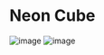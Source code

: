 # Neon Cube
 
![image](https://github.com/RAJAARUMUGHAMM/Neon-Cube/assets/65675245/dc1001c9-cba5-497e-9062-220bfbf2faa6)
![image](https://github.com/RAJAARUMUGHAMM/Neon-Cube/assets/65675245/71b28466-e2f7-4dee-8431-61b605f12fc4)

